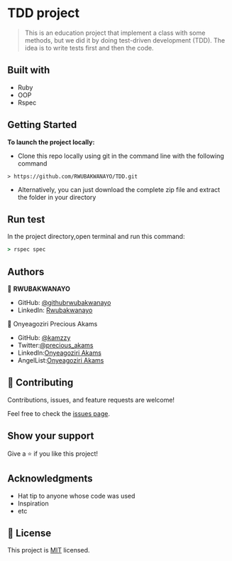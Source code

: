 # TDD project

> This is an education project that implement a class with some methods, but we did it by doing test-driven development (TDD). The idea is to write tests first and then the code.

## Built with
- Ruby
- OOP
- Rspec

## Getting Started

**To launch the project locally:**

- Clone this repo locally using git in the command line with the following command
```
> https://github.com/RWUBAKWANAYO/TDD.git
```
- Alternatively, you can just download the complete zip file and extract the folder in your directory

## Run test

In the project directory,open terminal and run this command:

```ruby
> rspec spec
```

## Authors
:bust_in_silhouette: **RWUBAKWANAYO**
- GitHub: [@githubrwubakwanayo](https://github.com/RWUBAKWANAYO)
- LinkedIn: [Rwubakwanayo](https://www.linkedin.com/in/rwubakwanayo-olivier)

👤 Onyeagoziri Precious Akams

* GitHub: [@kamzzy](https://github.com/kamzzy)
* Twitter:[@precious_akams](https://twitter.com/precious_akams)
* LinkedIn:[Onyeagoziri Akams](https://www.linkedin.com/in/onyeagoziri-akams/)
* AngelList:[Onyeagoziri Akams](https://angel.co/u/onyeagoziri-akams)
## 🤝 Contributing

Contributions, issues, and feature requests are welcome!

Feel free to check the [issues page](../../issues/).

## Show your support

Give a ⭐️ if you like this project!

## Acknowledgments

- Hat tip to anyone whose code was used
- Inspiration
- etc

## 📝 License

This project is [MIT](https://github.com/git/git-scm.com/blob/main/MIT-LICENSE.txt) licensed.
